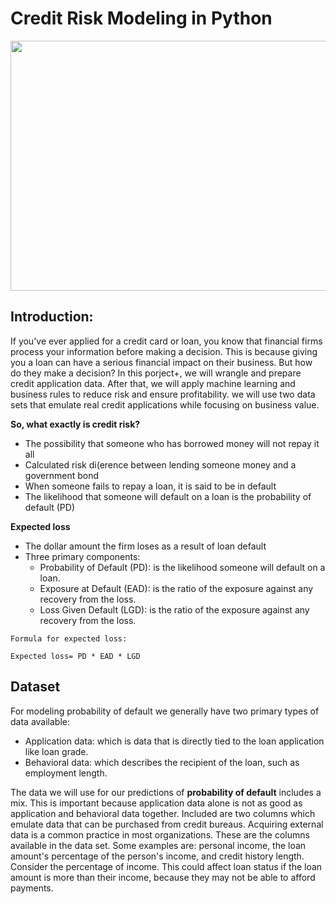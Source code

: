 # Credit Risk Modeling in Python

<p align="center">
  <img width="700" height="400" src="https://user-images.githubusercontent.com/67468718/149666189-fbae54b6-b123-4905-8348-e59ec94cdb1c.png">
</p>

## Introduction:

If you've ever applied for a credit card or loan, you know that financial firms process your information before making a decision. This is because giving you a loan can have a serious financial impact on their business. But how do they make a decision? In this porject+, we will wrangle and prepare credit application data. After that, we will apply machine learning and business rules to reduce risk and ensure profitability. we will use two data sets that emulate real credit applications while focusing on business value.

**So, what exactly is credit risk?** 

* The possibility that someone who has borrowed money will not repay it all
* Calculated risk di(erence between lending someone money and a government bond
* When someone fails to repay a loan, it is said to be in default
* The likelihood that someone will default on a loan is the probability of default (PD)

**Expected loss**

* The dollar amount the firm loses as a result of loan default
* Three primary components:
  * Probability of Default (PD): is the likelihood someone will default on a loan.
  * Exposure at Default (EAD): is the ratio of the exposure against any recovery from the loss.
  * Loss Given Default (LGD): is the ratio of the exposure against any recovery from the loss.

```
Formula for expected loss:

Expected loss= PD * EAD * LGD
```

## Dataset 

For modeling probability of default we generally have two primary types of data available:

* Application data: which is data that is directly tied to the loan application like loan grade. 
* Behavioral data: which describes the recipient of the loan, such as employment length.

The data we will use for our predictions of **probability of default** includes a mix. This is important because application data alone is not as good as application and behavioral data together. Included are two columns which emulate data that can be purchased from credit bureaus. Acquiring external data is a common practice in most organizations. These are the columns available in the data set. Some examples are: personal income, the loan amount's percentage of the person's income, and credit history length. Consider the percentage of income. This could affect loan status if the loan amount is more than their income, because they may not be able to afford payments.



